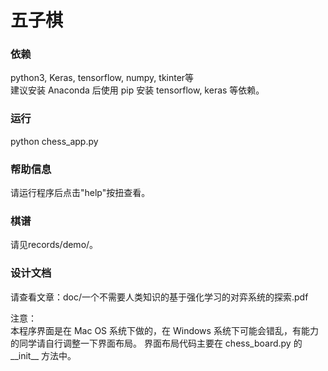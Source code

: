 # 五子棋
### 依赖
python3, Keras, tensorflow, numpy, tkinter等  
建议安装 Anaconda 后使用 pip 安装 tensorflow, keras 等依赖。

### 运行
python chess_app.py

### 帮助信息
请运行程序后点击"help"按扭查看。

### 棋谱
请见records/demo/。

### 设计文档
请查看文章：doc/一个不需要人类知识的基于强化学习的对弈系统的探索.pdf

注意：  
本程序界面是在 Mac OS 系统下做的，在 Windows 系统下可能会错乱，有能力的同学请自行调整一下界面布局。
界面布局代码主要在 chess_board.py 的 \_\_init\_\_ 方法中。  

